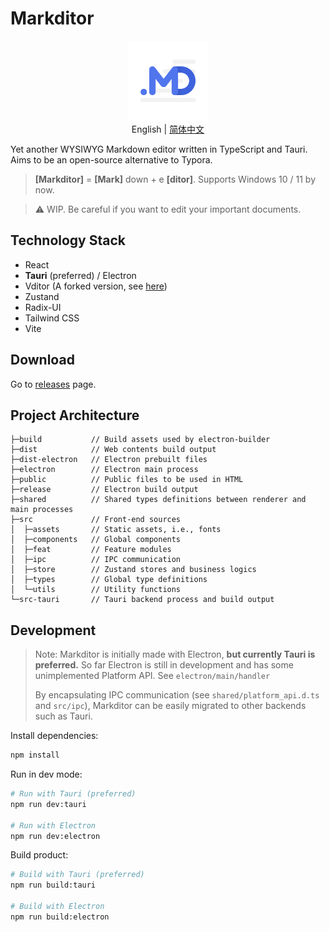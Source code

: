 # Markditor

<center style="margin-bottom:10px">
  <img src="./assets/logo.png" width="128px" />
  <br>
  English | <a href="./README.zh-CN.md">简体中文</a>
</center>

Yet another WYSIWYG Markdown editor written in TypeScript and Tauri. Aims to be an open-source alternative to Typora.

> **[Markditor]** = **[Mark]** down + e **[ditor]**. 
> Supports Windows 10 / 11 by now.

> ⚠️ WIP. Be careful if you want to edit your important documents. 

## Technology Stack

- React
- **Tauri** (preferred) / Electron
- Vditor (A forked version, see [here](https://github.com/greyovo/vditor))
- Zustand
- Radix-UI
- Tailwind CSS
- Vite

## Download

Go to [releases](https://github.com/greyovo/MarkditorApp/releases) page.

## Project Architecture

```
├─build           // Build assets used by electron-builder
├─dist            // Web contents build output
├─dist-electron   // Electron prebuilt files
├─electron        // Electron main process
├─public          // Public files to be used in HTML
├─release         // Electron build output
├─shared          // Shared types definitions between renderer and main processes
├─src             // Front-end sources
│  ├─assets       // Static assets, i.e., fonts
│  ├─components   // Global components
│  ├─feat         // Feature modules
│  ├─ipc          // IPC communication
│  ├─store        // Zustand stores and business logics
│  ├─types        // Global type definitions
│  └─utils        // Utility functions
└─src-tauri       // Tauri backend process and build output
```

## Development

> Note: Markditor is initially made with Electron, **but currently Tauri is preferred.** So far Electron is still in development and has some unimplemented Platform API. See `electron/main/handler`
> 
> By encapsulating IPC communication (see `shared/platform_api.d.ts` and `src/ipc`), Markditor can be easily migrated to other backends such as Tauri.

Install dependencies:

```bash
npm install
```

Run in dev mode:

```bash
# Run with Tauri (preferred)
npm run dev:tauri

# Run with Electron
npm run dev:electron
```

Build product:

```bash
# Build with Tauri (preferred)
npm run build:tauri

# Build with Electron
npm run build:electron
```
